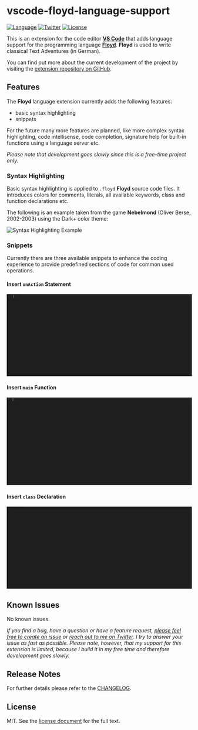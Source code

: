 # vscode-floyd-language-support

[![Language](https://img.shields.io/badge/language-floyd-green?style=flat-square.svg)](http://oliver-berse.de/)
[![Twitter](https://img.shields.io/badge/twitter-pythooonuser-green?style=flat-square.svg)](https://twitter.com/pythooonuser/)
[![License](https://img.shields.io/badge/license-MIT-green?style=flat-square.svg)](./LICENSE)

This is an extension for the code editor [**VS Code**](https://code.visualstudio.com/) that adds language support for the programming language [**Floyd**](http://oliver-berse.de/). **Floyd** is used to write classical Text Adventures (in German).

You can find out more about the current development of the project by visiting the [extension repository on GitHub](https://github.com/pythooonuser/vscode-floyd-language-support/).

## Features
The **Floyd** language extension currently adds the following features:
- basic syntax highlighting
- snippets

For the future many more features are planned, like more complex syntax highlighting, code intellisense, code completion, signature help for built-in functions using a language server etc.

*Please note that development goes slowly since this is a free-time project only.*

### Syntax Highlighting
Basic syntax highlighting is applied to `.floyd` **Floyd** source code files. It introduces colors for comments, literals, all available keywords, class and function declarations etc.

The following is an example taken from the game **Nebelmond** (Oliver Berse, 2002-2003) using the Dark+ color theme:

![Syntax Highlighting Example](https://raw.githubusercontent.com/PythooonUser/vscode-floyd-language-support/master/.media/SyntaxHighlightingExample02.png)

### Snippets
Currently there are three available snippets to enhance the coding experience to provide predefined sections of code for common used operations.

#### Insert `onAction` Statement
![Snippet onAction](https://raw.githubusercontent.com/PythooonUser/vscode-floyd-language-support/master/.media/snippet_onAction.gif)

#### Insert `main` Function
![Snippet main](https://raw.githubusercontent.com/PythooonUser/vscode-floyd-language-support/master/.media/snippet_main.gif)

#### Insert `class` Declaration
![Snippet class](https://raw.githubusercontent.com/PythooonUser/vscode-floyd-language-support/master/.media/snippet_class.gif)

## Known Issues
No known issues.

*If you find a bug, have a question or have a feature request, [please feel free to create an issue](https://github.com/PythooonUser/vscode-floyd-language-support/issues/new) or [reach out to me on Twitter](https://twitter.com/PythooonUser). I try to answer your issue as fast as possible. Please note, however, that my support for this extension is limited, because I build it in my free time and therefore development goes slowly.*

## Release Notes
For further details please refer to the [CHANGELOG](https://github.com/PythooonUser/vscode-floyd-language-support/blob/master/CHANGELOG.md).

## License
MIT. See the [license document](https://github.com/PythooonUser/vscode-floyd-language-support/blob/master/LICENSE) for the full text.
